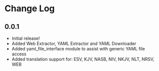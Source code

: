 # Change Log

## 0.0.1

- Initial release!
- Added Web Extractor, YAML Extractor and YAML Downloader
- Added yaml_file_interface module to assist with generic YAML file access
- Added translation support for: ESV, KJV, NASB, NIV, NKJV, NLT, NRSV, WEB
